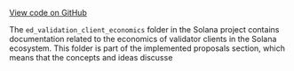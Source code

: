[View code on GitHub](https://github.com/solana-labs/solana/tree/master/na/docs/src/implemented-proposals/ed_overview/ed_validation_client_economics)

The `ed_validation_client_economics` folder in the Solana project contains documentation related to the economics of validator clients in the Solana ecosystem. This folder is part of the implemented proposals section, which means that the concepts and ideas discusse